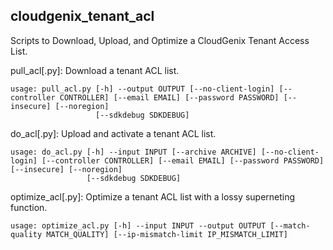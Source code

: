 cloudgenix_tenant_acl
------

Scripts to Download, Upload, and Optimize a CloudGenix Tenant Access List.

pull_acl[.py]: Download a tenant ACL list.
```text
usage: pull_acl.py [-h] --output OUTPUT [--no-client-login] [--controller CONTROLLER] [--email EMAIL] [--password PASSWORD] [--insecure] [--noregion]
                   [--sdkdebug SDKDEBUG]
```

do_acl[.py]: Upload and activate a tenant ACL list.
```text
usage: do_acl.py [-h] --input INPUT [--archive ARCHIVE] [--no-client-login] [--controller CONTROLLER] [--email EMAIL] [--password PASSWORD] [--insecure] [--noregion]
                 [--sdkdebug SDKDEBUG]
```

optimize_acl[.py]: Optimize a tenant ACL list with a lossy superneting function.
```text
usage: optimize_acl.py [-h] --input INPUT --output OUTPUT [--match-quality MATCH_QUALITY] [--ip-mismatch-limit IP_MISMATCH_LIMIT]
```
